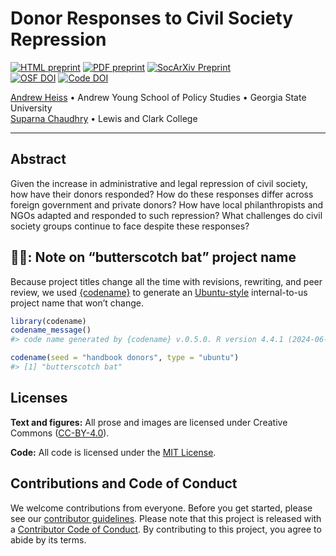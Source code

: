 

<!-- README.md is generated from README.qmd. Please edit that file -->

# Donor Responses to Civil Society Repression

<!-- badges: start -->

[![HTML
preprint](https://img.shields.io/badge/HTML%20preprint-FF851B.png)](https://stats.andrewheiss.com/butterscotch-bat/manuscript.html)
[![PDF
preprint](https://img.shields.io/badge/PDF%20preprint-3D9970.png)](https://stats.andrewheiss.com/butterscotch-bat/manuscript.pdf)
[![SocArXiv
Preprint](https://img.shields.io/badge/SocArXiv%20preprint-10.31235%2Fosf.io%2F9gmhp-blue)](https://doi.org/10.31235/osf.io/9gmhp)  
[![OSF
DOI](https://img.shields.io/badge/OSF-10.17605%2FOSF.IO%2FR97Y3-blue)](https://doi.org/10.17605/OSF.IO/R97Y3)
[![Code
DOI](https://img.shields.io/badge/Code-10.5281%2Fzenodo.14038467-blue)](https://doi.org/10.5281/zenodo.14038467)
<!-- badges: end -->

[Andrew Heiss](https://www.andrewheiss.com/) • Andrew Young School of
Policy Studies • Georgia State University  
[Suparna Chaudhry](https://www.suparnachaudhry.com/) • Lewis and Clark
College

------------------------------------------------------------------------

## Abstract

Given the increase in administrative and legal repression of civil
society, how have their donors responded? How do these responses differ
across foreign government and private donors? How have local
philanthropists and NGOs adapted and responded to such repression? What
challenges do civil society groups continue to face despite these
responses?

## 🍬🦇: Note on “butterscotch bat” project name

Because project titles change all the time with revisions, rewriting,
and peer review, we used [{codename}](http://svmiller.com/codename/) to
generate an [Ubuntu-style](https://wiki.ubuntu.com/DevelopmentCodeNames)
internal-to-us project name that won’t change.

``` r
library(codename)
codename_message()
#> code name generated by {codename} v.0.5.0. R version 4.4.1 (2024-06-14).

codename(seed = "handbook donors", type = "ubuntu")
#> [1] "butterscotch bat"
```

## Licenses

**Text and figures:** All prose and images are licensed under Creative
Commons ([CC-BY-4.0](http://creativecommons.org/licenses/by/4.0/)).

**Code:** All code is licensed under the [MIT License](LICENSE.md).

## Contributions and Code of Conduct

We welcome contributions from everyone. Before you get started, please
see our [contributor guidelines](CONTRIBUTING.md). Please note that this
project is released with a [Contributor Code of
Conduct](https://contributor-covenant.org/version/2/0/CODE_OF_CONDUCT.html).
By contributing to this project, you agree to abide by its terms.
